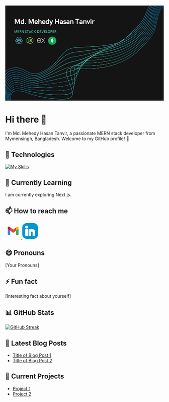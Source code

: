 ![Profile Banner](/assets/banner.png)

# Hi there 👋

I'm Md. Mehedy Hasan Tanvir, a passionate MERN stack developer from Mymensingh, Bangladesh. Welcome to my GitHub profile! 🚀

## 🔧 Technologies

[![My Skills](https://skillicons.dev/icons?i=html,css,tailwind,javascript,react,nodejs,expressjs,mongodb,firebase&perline=9)](https://skillicons.dev)

## 🌱 Currently Learning

I am currently exploring Next.js.

## 📫 How to reach me

<a href="mehedytanvir451@gmail.com">
  <img src="./assets/gmail.svg" alt="Gmail Logo" width="50" height="50">
</a>
<a href="https://www.linkedin.com/in/mehedytanvir">
  <img src="./assets/linkedin.svg" alt="LinkedIn Logo" width="50" height="50">
</a>

## 😄 Pronouns

[Your Pronouns]

## ⚡ Fun fact

[Interesting fact about yourself]

## 📊 GitHub Stats

[![GitHub Streak](https://github-readme-streak-stats.herokuapp.com?user=Mehedy-Tanvir&theme=green-nur)](https://git.io/streak-stats)

## 📝 Latest Blog Posts

<!-- BLOG-POST-LIST:START -->

- [Title of Blog Post 1](url_to_your_blog_post_1)
- [Title of Blog Post 2](url_to_your_blog_post_2)
<!-- BLOG-POST-LIST:END -->

## 🚧 Current Projects

- [Project 1](url_to_project_1)
- [Project 2](url_to_project_2)
